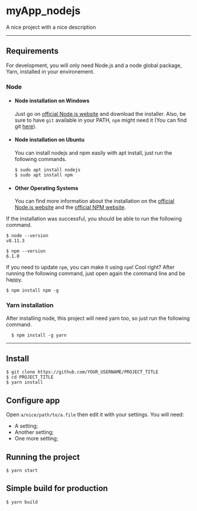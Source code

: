 # myApp_nodejs

A nice project with a nice description

---
## Requirements

For development, you will only need Node.js and a node global package, Yarn, installed in your environement.

### Node
- #### Node installation on Windows

  Just go on [official Node.js website](https://nodejs.org/) and download the installer.
Also, be sure to have `git` available in your PATH, `npm` might need it (You can find git [here](https://git-scm.com/)).

- #### Node installation on Ubuntu

  You can install nodejs and npm easily with apt install, just run the following commands.

      $ sudo apt install nodejs
      $ sudo apt install npm

- #### Other Operating Systems
  You can find more information about the installation on the [official Node.js website](https://nodejs.org/) and the [official NPM website](https://npmjs.org/).

If the installation was successful, you should be able to run the following command.

    $ node --version
    v8.11.3

    $ npm --version
    6.1.0

If you need to update `npm`, you can make it using `npm`! Cool right? After running the following command, just open again the command line and be happy.

    $ npm install npm -g

###
### Yarn installation
  After installing node, this project will need yarn too, so just run the following command.

      $ npm install -g yarn

---

## Install

    $ git clone https://github.com/YOUR_USERNAME/PROJECT_TITLE
    $ cd PROJECT_TITLE
    $ yarn install

## Configure app

Open `a/nice/path/to/a.file` then edit it with your settings. You will need:

- A setting;
- Another setting;
- One more setting;

## Running the project

    $ yarn start

## Simple build for production

    $ yarn build